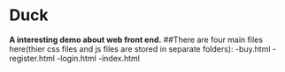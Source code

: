 # Duck
**A interesting demo about web front end.**
##There are four main files here(thier css files and js files are stored in separate folders):
  -buy.html
  -register.html
  -login.html
  -index.html

